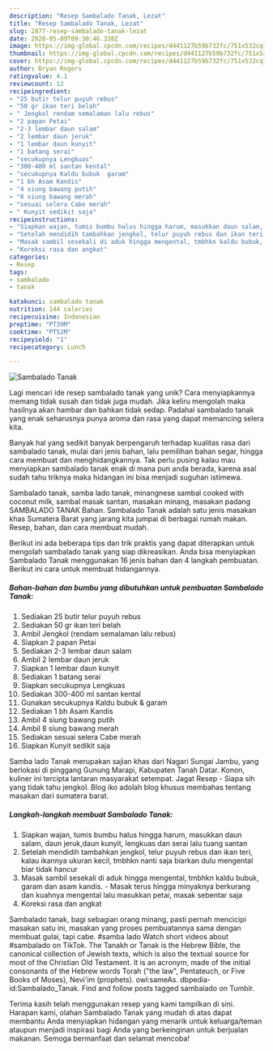```yaml
---
description: "Resep Sambalado Tanak, Lezat"
title: "Resep Sambalado Tanak, Lezat"
slug: 2877-resep-sambalado-tanak-lezat
date: 2020-05-09T09:30:46.338Z
image: https://img-global.cpcdn.com/recipes/d441127b59b732fc/751x532cq70/sambalado-tanak-foto-resep-utama.jpg
thumbnail: https://img-global.cpcdn.com/recipes/d441127b59b732fc/751x532cq70/sambalado-tanak-foto-resep-utama.jpg
cover: https://img-global.cpcdn.com/recipes/d441127b59b732fc/751x532cq70/sambalado-tanak-foto-resep-utama.jpg
author: Bryan Rogers
ratingvalue: 4.1
reviewcount: 12
recipeingredient:
- "25 butir telur puyuh rebus"
- "50 gr ikan teri belah"
- " Jengkol rendam semalaman lalu rebus"
- "2 papan Petai"
- "2-3 lembar daun salam"
- "2 lembar daun jeruk"
- "1 lembar daun kunyit"
- "1 batang serai"
- "secukupnya Lengkuas"
- "300-400 ml santan kental"
- "secukupnya Kaldu bubuk  garam"
- "1 bh Asam Kandis"
- "4 siung bawang putih"
- "8 siung bawang merah"
- "sesuai selera Cabe merah"
- " Kunyit sedikit saja"
recipeinstructions:
- "Siapkan wajan, tumis bumbu halus hingga harum, masukkan daun salam, daun jeruk,daun kunyit, lengkuas dan serai lalu tuang santan"
- "Setelah mendidih tambahkan jengkol, telur puyuh rebus dan ikan teri, kalau ikannya ukuran kecil, tmbhkn nanti saja biarkan dulu mengental biar tidak hancur"
- "Masak sambil sesekali di aduk hingga mengental, tmbhkn kaldu bubuk, garam dan asam kandis. Masak terus hingga minyaknya berkurang dan kuahnya mengental lalu masukkan petai, masak sebentar saja"
- "Koreksi rasa dan angkat"
categories:
- Resep
tags:
- sambalado
- tanak

katakunci: sambalado tanak 
nutrition: 144 calories
recipecuisine: Indonesian
preptime: "PT39M"
cooktime: "PT52M"
recipeyield: "1"
recipecategory: Lunch

---
```



![Sambalado Tanak](https://img-global.cpcdn.com/recipes/d441127b59b732fc/751x532cq70/sambalado-tanak-foto-resep-utama.jpg)

Lagi mencari ide resep sambalado tanak yang unik? Cara menyiapkannya memang tidak susah dan tidak juga mudah. Jika keliru mengolah maka hasilnya akan hambar dan bahkan tidak sedap. Padahal sambalado tanak yang enak seharusnya punya aroma dan rasa yang dapat memancing selera kita.

Banyak hal yang sedikit banyak berpengaruh terhadap kualitas rasa dari sambalado tanak, mulai dari jenis bahan, lalu pemilihan bahan segar, hingga cara membuat dan menghidangkannya. Tak perlu pusing kalau mau menyiapkan sambalado tanak enak di mana pun anda berada, karena asal sudah tahu triknya maka hidangan ini bisa menjadi suguhan istimewa.

Sambalado tanak, samba lado tanak, minangnese sambal cooked with coconut milk, sambal masak santan, masakan minang, masakan padang SAMBALADO TANAK Bahan. Sambalado Tanak adalah satu jenis masakan khas Sumatera Barat yang jarang kita jumpai di berbagai rumah makan. Resep, bahan, dan cara membuat mudah.


Berikut ini ada beberapa tips dan trik praktis yang dapat diterapkan untuk mengolah sambalado tanak yang siap dikreasikan. Anda bisa menyiapkan Sambalado Tanak menggunakan 16 jenis bahan dan 4 langkah pembuatan. Berikut ini cara untuk membuat hidangannya.

<!--inarticleads1-->

##### Bahan-bahan dan bumbu yang dibutuhkan untuk pembuatan Sambalado Tanak:

1. Sediakan 25 butir telur puyuh rebus
1. Sediakan 50 gr ikan teri belah
1. Ambil  Jengkol (rendam semalaman lalu rebus)
1. Siapkan 2 papan Petai
1. Sediakan 2-3 lembar daun salam
1. Ambil 2 lembar daun jeruk
1. Siapkan 1 lembar daun kunyit
1. Sediakan 1 batang serai
1. Siapkan secukupnya Lengkuas
1. Sediakan 300-400 ml santan kental
1. Gunakan secukupnya Kaldu bubuk &amp; garam
1. Sediakan 1 bh Asam Kandis
1. Ambil 4 siung bawang putih
1. Ambil 8 siung bawang merah
1. Sediakan sesuai selera Cabe merah
1. Siapkan  Kunyit sedikit saja


Samba lado Tanak merupakan sajian khas dari Nagari Sungai Jambu, yang berlokasi di pinggang Gunung Marapi, Kabupaten Tanah Datar. Konon, kuliner ini tercipta lantaran masyarakat setempat. Jagat Resep - Siapa sih yang tidak tahu jengkol. Blog iko adolah blog khusus membahas tentang masakan dari sumatera barat. 

<!--inarticleads2-->

##### Langkah-langkah membuat Sambalado Tanak:

1. Siapkan wajan, tumis bumbu halus hingga harum, masukkan daun salam, daun jeruk,daun kunyit, lengkuas dan serai lalu tuang santan
1. Setelah mendidih tambahkan jengkol, telur puyuh rebus dan ikan teri, kalau ikannya ukuran kecil, tmbhkn nanti saja biarkan dulu mengental biar tidak hancur
1. Masak sambil sesekali di aduk hingga mengental, tmbhkn kaldu bubuk, garam dan asam kandis. - Masak terus hingga minyaknya berkurang dan kuahnya mengental lalu masukkan petai, masak sebentar saja
1. Koreksi rasa dan angkat


Sambalado tanak, bagi sebagian orang minang, pasti pernah mencicipi masakan satu ini, masakan yang proses pembuatannya sama dengan membuat gulai, tapi cabe. #samba lado Watch short videos about #sambalado on TikTok. The Tanakh or Tanak is the Hebrew Bible, the canonical collection of Jewish texts, which is also the textual source for most of the Christian Old Testament. It is an acronym, made of the initial consonants of the Hebrew words Torah (&#34;the law&#34;, Pentateuch, or Five Books of Moses), Nevi&#39;im (prophets). owl:sameAs. dbpedia-id:Sambalado_Tanak. Find and follow posts tagged sambalado on Tumblr. 

Terima kasih telah menggunakan resep yang kami tampilkan di sini. Harapan kami, olahan Sambalado Tanak yang mudah di atas dapat membantu Anda menyiapkan hidangan yang menarik untuk keluarga/teman ataupun menjadi inspirasi bagi Anda yang berkeinginan untuk berjualan makanan. Semoga bermanfaat dan selamat mencoba!
